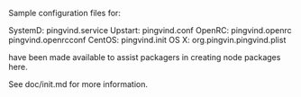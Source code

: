 Sample configuration files for:

SystemD: pingvind.service
Upstart: pingvind.conf
OpenRC:  pingvind.openrc
         pingvind.openrcconf
CentOS:  pingvind.init
OS X:    org.pingvin.pingvind.plist

have been made available to assist packagers in creating node packages here.

See doc/init.md for more information.
